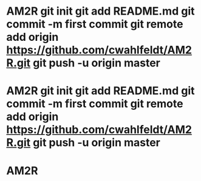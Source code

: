 # AM2R git init git add README.md git commit -m first commit git remote add origin https://github.com/cwahlfeldt/AM2R.git git push -u origin master
# AM2R git init git add README.md git commit -m first commit git remote add origin https://github.com/cwahlfeldt/AM2R.git git push -u origin master
# AM2R
